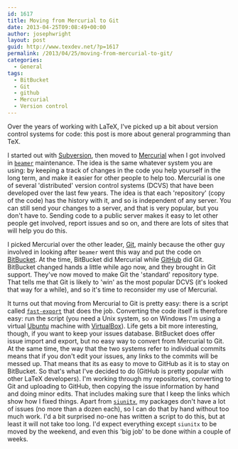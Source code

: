 ```yaml
---
id: 1617
title: Moving from Mercurial to Git
date: 2013-04-25T09:08:49+00:00
author: josephwright
layout: post
guid: http://www.texdev.net/?p=1617
permalink: /2013/04/25/moving-from-mercurial-to-git/
categories:
  - General
tags:
  - BitBucket
  - Git
  - github
  - Mercurial
  - Version control
---
```

Over the years of working with LaTeX, I've picked up a bit about version control systems for code: this post is more about general programming than TeX.

I started out with [Subversion](http://subversion.tigris.org/), then moved to [Mercurial](http://mercurial.selenic.com/) when I got involved in [`beamer`](http://ctan.org/pkg/beamer) maintenance. The idea is the same whatever system you are using: by keeping a track of changes in the code you help yourself in the long term, and make it easier for other people to help too. Mercurial is one of several 'distributed' version control systems (DCVS) that have been developed over the last few years. The idea is that each 'repository' (copy of the code) has the history with it, and so is independent of any server. You can still send your changes to a server, and that is very popular, but you don't have to. Sending code to a public server makes it easy to let other people get involved, report issues and so on, and there are lots of sites that will help you do this.

I picked Mercurial over the other leader, [Git](http://git-scm.com/), mainly because the other guy involved in looking after `beamer` went this way and put the code on [BitBucket](http://bitbucket.org/). At the time, BitBucket did Mercurial while [GitHub](http://github.com/) did Git. BitBucket changed hands a little while ago now, and they brought in Git support. They've now moved to make Git the 'standard' repository type. That tells me that Git is likely to 'win' as the most popular DCVS (it's looked that way for a while), and so it's time to reconsider my use of Mercurial.

It turns out that moving from Mercurial to Git is pretty easy: there is a script called [`fast-export`](https://github.com/frej/fast-export) that does the job. Converting the code itself is therefore easy: run the script (you need a Unix system, so on Windows I'm using a virtual [Ubuntu](http://www.ubuntu.com/) machine with [VirtualBox](https://www.virtualbox.org/)). Life gets a bit more interesting, though, if you want to keep your issues database. BitBucket does offer issue import and export, but no easy way to convert from Mercurial to Git. At the same time, the way that the two systems refer to individual commits means that if you don't edit your issues, any links to the commits will be messed up. That means that its as easy to move to GitHub as it is to stay on BitBucket. So that's what I've decided to do (GitHub is pretty popular with other LaTeX developers). I'm working through my repositories, converting to Git and uploading to GitHub, then copying the issue information by hand and doing minor edits. That includes making sure that I keep the links which show how I fixed things. Apart from [`siunitx`](http://ctan.org/pkg/siunitx), my packages don't have a lot of issues (no more than a dozen each), so I can do that by hand without too much work. I'd a bit surprised no-one has written a script to do this, but at least it will not take too long. I'd expect everything except `siunitx` to be moved by the weekend, and even this 'big job' to be done within a couple of weeks.
